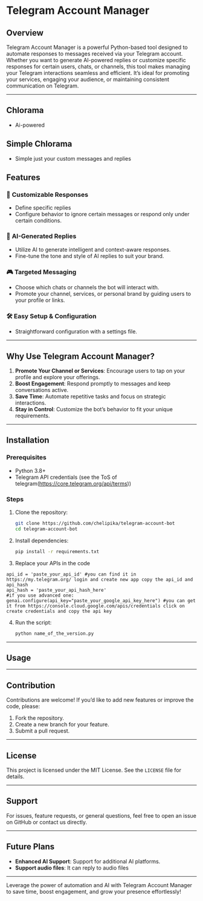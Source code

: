 # Telegram Account Manager

## Overview

Telegram Account Manager is a powerful Python-based tool designed to automate responses to messages received via your Telegram account. Whether you want to generate AI-powered replies or customize specific responses for certain users, chats, or channels, this tool makes managing your Telegram interactions seamless and efficient. It’s ideal for promoting your services, engaging your audience, or maintaining consistent communication on Telegram.

---
## Chlorama
- Ai-powered

## Simple Chlorama
- Simple just your custom messages and replies
## Features

### 🔧 **Customizable Responses**
- Define specific replies
- Configure behavior to ignore certain messages or respond only under certain conditions.

### 🧠 **AI-Generated Replies**
- Utilize AI to generate intelligent and context-aware responses.
- Fine-tune the tone and style of AI replies to suit your brand.

### 🎮 **Targeted Messaging**
- Choose which chats or channels the bot will interact with.
- Promote your channel, services, or personal brand by guiding users to your profile or links.

### 🛠️ **Easy Setup & Configuration**
- Straightforward configuration with a settings file.

---

## Why Use Telegram Account Manager?

1. **Promote Your Channel or Services**: Encourage users to tap on your profile and explore your offerings.
2. **Boost Engagement**: Respond promptly to messages and keep conversations active.
3. **Save Time**: Automate repetitive tasks and focus on strategic interactions.
4. **Stay in Control**: Customize the bot’s behavior to fit your unique requirements.

---

## Installation

### Prerequisites
- Python 3.8+
- Telegram API credentials (see the ToS of telegram(https://core.telegram.org/api/terms))

### Steps
1. Clone the repository:
   ```bash
   git clone https://github.com/chelipika/telegram-account-bot
   cd telegram-account-bot
   ```

2. Install dependencies:
   ```bash
   pip install -r requirements.txt
   ```
3. Replace your APIs in the code
  ``` code
  api_id = 'paste_your_api_id' #you can find it in https://my.telegram.org/ login and create new app copy the api_id and api_hash
  api_hash = 'paste_your_api_hash_here'
  #if you use advanced one:
  genai.configure(api_key="paste_your_google_api_key_here") #you can get it from https://console.cloud.google.com/apis/credentials click on create credentials and copy the api key
  ```
4. Run the script:
   ```bash
   python name_of_the_version.py
   ```

---

## Usage




---


## Contribution

Contributions are welcome! If you’d like to add new features or improve the code, please:
1. Fork the repository.
2. Create a new branch for your feature.
3. Submit a pull request.
---

## License

This project is licensed under the MIT License. See the `LICENSE` file for details.

---

## Support

For issues, feature requests, or general questions, feel free to open an issue on GitHub or contact us directly.

---

## Future Plans
- **Enhanced AI Support**: Support for additional AI platforms.
- **Support audio files**: It can reply to audio files

---

Leverage the power of automation and AI with Telegram Account Manager to save time, boost engagement, and grow your presence effortlessly!

